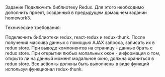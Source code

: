 Задание
Подключить библиотеку Redux.
Для этого необходимо дополнить проект, созданный в предыдущем домашнем задании homework3.

Технические требования:

Подключить библиотеки redux, react-redux и redux-thunk.
После получения массива данных с помощью AJAX запроса, записать их в redux store.
При выводе компонентов на страницу - данные брать с redux store.
При открытии любых молальных окон - информация о том, открыто ли на данный момент модальное окно, должна храниться в redux store.
Все action-ы должны быть выполнены в виде функций используя функционал redux-thunk.